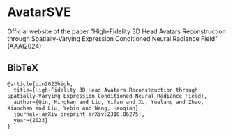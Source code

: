 # AvatarSVE
Official website of the paper "High-Fidelity 3D Head Avatars Reconstruction through Spatially-Varying Expression Conditioned Neural Radiance Field" (AAAI2024)

<section class="section" id="BibTeX">
  <div class="container is-max-desktop content">
    <h2 class="title">BibTeX</h2>
    <pre><code>@article{qin2023high,
  title={High-Fidelity 3D Head Avatars Reconstruction through Spatially-Varying Expression Conditioned Neural Radiance Field},
  author={Qin, Minghan and Liu, Yifan and Xu, Yuelang and Zhao, Xiaochen and Liu, Yebin and Wang, Haoqian},
  journal={arXiv preprint arXiv:2310.06275},
  year={2023}
}</code></pre>
  </div>
</section>